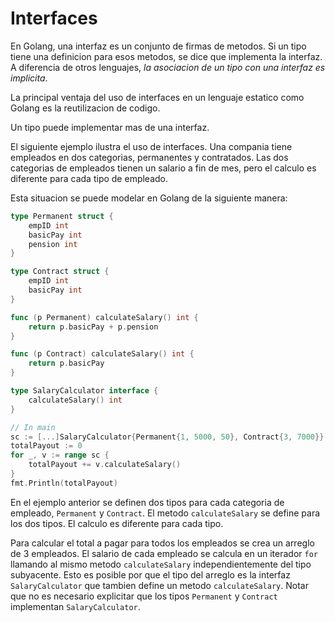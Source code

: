 # Interfaces

En Golang, una interfaz es un conjunto de firmas de metodos. Si un tipo tiene una definicion para esos metodos, se dice que implementa la interfaz. A diferencia de otros lenguajes, *la asociacion de un tipo con una interfaz es implicita*. 

La principal ventaja del uso de interfaces en un lenguaje estatico como Golang es la reutilizacion de codigo.

Un tipo puede implementar mas de una interfaz.

El siguiente ejemplo ilustra el uso de interfaces. Una compania tiene empleados en dos categorias, permanentes y contratados. Las dos categorias de empleados tienen un salario a fin de mes, pero el calculo es diferente para cada tipo de empleado.

Esta situacion se puede modelar en Golang de la siguiente manera:

```go
type Permanent struct {
    empID int
    basicPay int
    pension int
}

type Contract struct {
    empID int
    basicPay int
}

func (p Permanent) calculateSalary() int {
    return p.basicPay + p.pension
}

func (p Contract) calculateSalary() int {
    return p.basicPay
}

type SalaryCalculator interface {
    calculateSalary() int
}

// In main
sc := [...]SalaryCalculator{Permanent{1, 5000, 50}, Contract{3, 7000}}
totalPayout := 0
for _, v := range sc {
    totalPayout += v.calculateSalary()
}
fmt.Println(totalPayout)
```

En el ejemplo anterior se definen dos tipos para cada categoria de empleado, `Permanent` y `Contract`. El metodo `calculateSalary` se define para los dos tipos. El calculo es diferente para cada tipo.

Para calcular el total a pagar para todos los empleados se crea un arreglo de 3 empleados. El salario de cada empleado se calcula en un iterador `for` llamando al mismo metodo `calculateSalary` independientemente del tipo subyacente. Esto es posible por que el tipo del arreglo es la interfaz `SalaryCalculator` que tambien define un metodo `calculateSalary`. Notar que no es necesario explicitar que los tipos `Permanent` y `Contract` implementan `SalaryCalculator`.